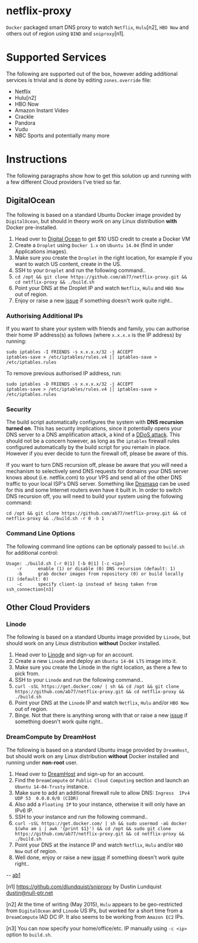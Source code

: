 # netflix-proxy
`Docker` packaged smart DNS proxy to watch `Netflix`, `Hulu`[n2], `HBO Now` and others out of region using `BIND` and `sniproxy`[n1].

# Supported Services
The following are supported out of the box, however adding additional services is trivial and is done by editing `zones.override` file:
* Netflix
* Hulu[n2]
* HBO Now 
* Amazon Instant Video
* Crackle
* Pandora
* Vudu
* NBC Sports and potentially many more

# Instructions
The following paragraphs show how to get this solution up and running with a few different Cloud providers I've tried so far.

## DigitalOcean
The following is based on a standard Ubuntu Docker image provided by `DigitalOcean`, but should in theory work on any Linux distribution **with** Docker pre-installed.

1. Head over to [Digital Ocean](https://www.digitalocean.com/?refcode=937b01397c94) to get $10 USD credit to create a Docker VM
2. Create a `Droplet` using `Docker 1.x` on `Ubuntu 14.04` (find in under Applications images).
3. Make sure you create the `Droplet` in the right location, for example if you want to watch US content, create in the US.
3. SSH to your `Droplet` and run the following command..
4. `cd /opt && git clone https://github.com/ab77/netflix-proxy.git && cd netflix-proxy && ./build.sh`
5. Point your DNS at the Droplet IP and watch `Netflix`, `Hulu` and `HBO Now` out of region.
6. Enjoy or raise a new [issue](https://github.com/ab77/netflix-proxy/issues/new) if something doesn't work quite right..

### Authorising Additional IPs
If you want to share your system with friends and family, you can authorise their home IP address(s) as follows (where `x.x.x.x` is the IP address) by running:

    sudo iptables -I FRIENDS -s x.x.x.x/32 -j ACCEPT
    iptables-save > /etc/iptables/rules.v4 || iptables-save > /etc/iptables.rules

To remove previous authorised IP address, run:

    sudo iptables -D FRIENDS -s x.x.x.x/32 -j ACCEPT
    iptables-save > /etc/iptables/rules.v4 || iptables-save > /etc/iptables.rules

### Security
The build script automatically configures the system with **DNS recursion turned on**. This has security implications, since it potentially opens your DNS server to a DNS amplification attack, a kind of a [DDoS attack](https://en.wikipedia.org/wiki/Denial-of-service_attack). This should not be a concern however, as long as the `iptables` firewall rules configured automatically by the build script for you remain in place. However if you ever decide to turn the firewall off, please be aware of this.

If you want to turn DNS recursion off, please be aware that you will need a mechanism to selectively send DNS requests for domains your DNS server knows about (i.e. netflix.com) to your VPS and send all of the other DNS traffic to your local ISP's DNS server. Something like [Dnsmasq](http://www.thekelleys.org.uk/dnsmasq/doc.html) can be used for this and some Internet routers even have it built in. In order to switch DNS recursion off, you will need to build your system using the following command:

`cd /opt && git clone https://github.com/ab77/netflix-proxy.git && cd netflix-proxy && ./build.sh -r 0 -b 1`

### Command Line Options
The following command line options can be optionaly passed to `build.sh` for additional control:

    Usage: ./build.sh [-r 0|1] [-b 0|1] [-c <ip>]
        -r      enable (1) or disable (0) DNS recursion (default: 1)
        -b      grab docker images from repository (0) or build locally (1) (default: 0)
        -c      specify client-ip instead of being taken from ssh_connection[n3]

## Other Cloud Providers

### Linode
The following is based on a standard Ubuntu image provided by `Linode`, but should work on any Linux distribution **without** Docker installed.

1. Head over to [Linode](https://www.linode.com/?r=ceb35af7bad520f1e2f4232b3b4d49136dcfe9d9) and sign-up for an account.
2. Create a new `Linode` and deploy an `Ubuntu 14-04 LTS` image into it.
3. Make sure you create the Linode in the right location, as there a few to pick from.
3. SSH to your `Linode` and run the following command..
4. `curl -sSL https://get.docker.com/ | sh && cd /opt && git clone https://github.com/ab77/netflix-proxy.git && cd netflix-proxy && ./build.sh`
5. Point your DNS at the `Linode` IP and watch `Netflix`, `Hulu` and/or `HBO Now` out of region.
6. Binge. Not that there is anything wrong with that or raise a new [issue](https://github.com/ab77/netflix-proxy/issues/new) if something doesn't work quite right..

### DreamCompute by DreamHost
The following is based on a standard Ubuntu image provided by `DreamHost`, but should work on any Linux distribution **without** Docker installed and running under **non-root** user.

1. Head over to [DreamHost]( http://www.dreamhost.com/r.cgi?2124700) and sign-up for an account.
2. Find the `DreamCompute` or `Public Cloud Computing` section and launch an `Ubuntu 14-04-Trusty` instance.
3. Make sure to add an additional firewall rule to allow DNS: `Ingress	IPv4	UDP	53	0.0.0.0/0 (CIDR)`
4. Also add a `Floating IP` to your instance, otherwise it will only have an IPv6 IP.
3. SSH to your instance and run the following command..
4. `curl -sSL https://get.docker.com/ | sh && sudo usermod -aG docker $(who am i | awk '{print $1}') && cd /opt && sudo git clone https://github.com/ab77/netflix-proxy.git && cd netflix-proxy && ./build.sh`
5. Point your DNS at the instance IP and watch `Netflix`, `Hulu` and/or `HBO Now` out of region.
6. Well done, enjoy or raise a new [issue](https://github.com/ab77/netflix-proxy/issues/new) if something doesn't work quite right..

-- [ab1](https://plus.google.com/+AntonBelodedenko?rel=author)

[n1] https://github.com/dlundquist/sniproxy by Dustin Lundquist dustin@null-ptr.net

[n2] At the time of writing (May 2015), `Hulu` appears to be geo-restricted from `DigitalOcean` and `Linode` US IPs, but worked for a short time from a `DreamCompute` IAD DC IP. It also seems to be working from `Amazon EC2` IPs.

[n3] You can now specify your home/office/etc. IP manually using `-c <ip>` option to `build.sh`.
